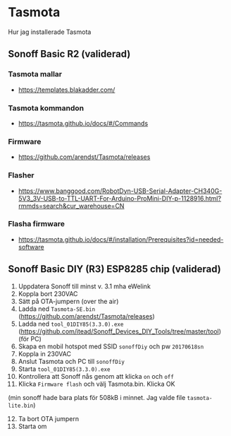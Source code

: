 # Tasmota
Hur jag installerade Tasmota

## Sonoff Basic R2 (validerad)

### Tasmota mallar
* https://templates.blakadder.com/

### Tasmota kommandon
* https://tasmota.github.io/docs/#/Commands

### Firmware
* https://github.com/arendst/Tasmota/releases

### Flasher 
* https://www.banggood.com/RobotDyn-USB-Serial-Adapter-CH340G-5V3_3V-USB-to-TTL-UART-For-Arduino-ProMini-DIY-p-1128916.html?rmmds=search&cur_warehouse=CN

### Flasha firmware
* https://tasmota.github.io/docs/#/installation/Prerequisites?id=needed-software

## Sonoff Basic DIY (R3) ESP8285 chip (validerad)

1. Uppdatera Sonoff till minst v. 3.1 mha eWelink
2. Koppla bort 230VAC
3. Sätt på OTA-jumpern (over the air)
4. Ladda ned ```Tasmota-SE.bin``` (https://github.com/arendst/Tasmota/releases)
5. Ladda ned ```tool_01DIY85(3.3.0).exe``` (https://github.com/itead/Sonoff_Devices_DIY_Tools/tree/master/tool) (för PC)
6. Skapa en mobil hotspot med SSID ```sonoffDiy``` och pw ```20170618sn```
7. Koppla in 230VAC
8. Anslut Tasmota och PC till ```sonoffDiy```
9. Starta ```tool_01DIY85(3.3.0).exe```
10. Kontrollera att Sonoff nås genom att klicka ```on``` och ```off```
11. Klicka ```Firmware flash``` och välj Tasmota.bin. Klicka OK

(min sonoff hade bara plats för 508kB i minnet. Jag valde file ```tasmota-lite.bin```)

12. Ta bort OTA jumpern
13. Starta om
